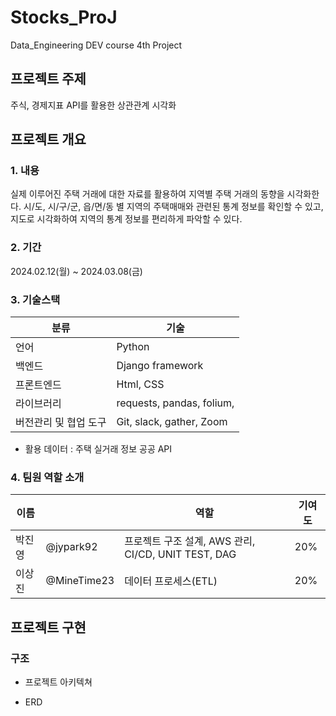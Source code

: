 # Stocks_ProJ
Data_Engineering DEV course 4th Project

## 프로젝트 주제
주식, 경제지표 API를 활용한 상관관계 시각화

## 프로젝트 개요

### 1. 내용
실제 이루어진 주택 거래에 대한 자료를 활용하여 지역별 주택 거래의 동향을 시각화한다.
시/도, 시/구/군, 읍/면/동 별 지역의 주택매매와 관련된 통계 정보를 확인할 수 있고, 지도로 시각화하여 지역의 통계 정보를 편리하게 파악할 수 있다.

### 2. 기간
  2024.02.12(월) ~ 2024.03.08(금)

### 3. 기술스택
   
  | 분류 | 기술|
  |---|---|
  | 언어 |Python|
  | 백엔드 |Django framework|
  | 프론트엔드|Html, CSS|
  | 라이브러리 | requests, pandas, folium, |
  | 버전관리 및 협업 도구|Git, slack, gather, Zoom|
  
 - 활용 데이터 : 주택 실거래 정보 공공 API

### 4. 팀원 역할 소개
   
  |이름||역할|기여도|
  | ---|---| ---| ---|
  |박진영 |@jypark92 | 프로젝트 구조 설계, AWS 관리, CI/CD, UNIT TEST, DAG| 20%|
  |이상진 |@MineTime23 | 데이터 프로세스(ETL) |20%|

## 프로젝트 구현
### 구조
- 프로젝트 아키텍쳐

- ERD

